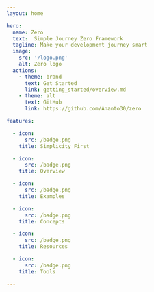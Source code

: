 ```yaml
---
layout: home

hero:
  name: Zero
  text:  Simple Journey Zero Framework 
  tagline: Make your development journey smart
  image:
    src: '/logo.png'
    alt: Zero logo
  actions:
    - theme: brand
      text: Get Started
      link: getting_started/overview.md
    - theme: alt
      text: GitHub
      link: https://github.com/Ananto30/zero

features:

  - icon: 
      src: /badge.png
    title: Simplicity First

  - icon:
      src: /badge.png
    title: Overview

  - icon: 
      src: /badge.png
    title: Examples

  - icon: 
      src: /badge.png
    title: Concepts

  - icon:
      src: /badge.png
    title: Resources

  - icon: 
      src: /badge.png
    title: Tools

---
```


<!-- <script setup>
import Sponsors from '@theme/components/Sponsors.vue'
</script>

<Sponsors /> -->